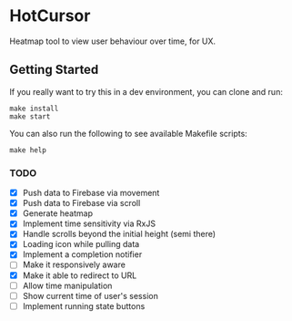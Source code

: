 # HotCursor

Heatmap tool to view user behaviour over time, for UX.

## Getting Started

If you really want to try this in a dev environment, you can clone and run:

    make install
    make start

You can also run the following to see available Makefile scripts:

    make help

### TODO

- [x] Push data to Firebase via movement
- [x] Push data to Firebase via scroll
- [x] Generate heatmap
- [x] Implement time sensitivity via RxJS
- [x] Handle scrolls beyond the initial height (semi there)
- [x] Loading icon while pulling data
- [x] Implement a completion notifier
- [ ] Make it responsively aware
- [x] Make it able to redirect to URL
- [ ] Allow time manipulation
- [ ] Show current time of user's session
- [ ] Implement running state buttons
